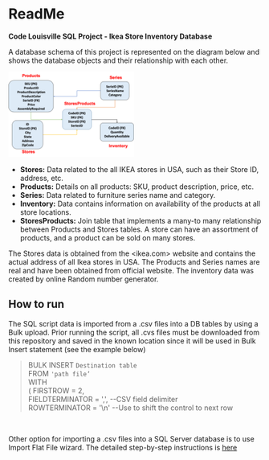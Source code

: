 # ReadMe

**Code Louisville SQL Project - Ikea Store Inventory Database**

A database schema of this project is represented on the diagram below and shows the database objects and their relationship with each other.

<img src="DB_Schema.png " width="250" />

- **Stores:** Data related to the all IKEA stores in USA, such as their Store ID, address, etc.
- **Products:** Details on all products: SKU, product description, price, etc.
- **Series:** Data related to furniture series name and category.
- **Inventory:** Data contains information on availability of the products at all store locations.
- **StoresProducts:** Join table that implements a many-to many relationship between Products and Stores tables. A store can have an assortment of products, and a product can be sold on many stores.

The Stores data is obtained from the <ikea.com> website and contains the actual address of all Ikea stores in USA. The Products and Series names are real and have been obtained from official website. The inventory data was created by online Random number generator.

## How to run 

The SQL script data is imported from a .csv files into a DB tables by using a Bulk upload. Prior running the script, all .cvs files must be downloaded from this repository and saved in the known location since it will be used in Bulk Insert statement (see the example below)

> BULK INSERT `Destination table`<br>
> FROM `'path file’`<br>
> WITH <br>
> (   FIRSTROW = 2,<br>
>     FIELDTERMINATOR = ',',	--CSV field delimiter<br>
>     ROWTERMINATOR = '\n' 	--Use to shift the control to next row<br>
<br>

Other option for importing a .csv files into a SQL Server database is to use Import Flat File wizard. The detailed step-by-step instructions is <a href="https://docs.microsoft.com/en-us/sql/relational-databases/import-export/import-flat-file-wizard?view=sql-server-ver15" title="Instructions"> here </a>

